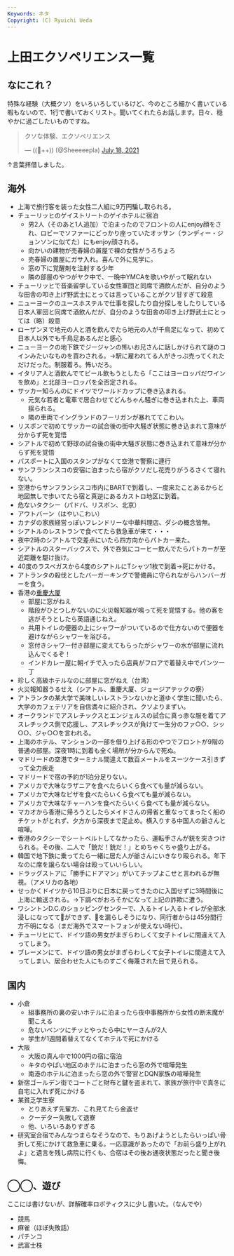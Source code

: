 ```yaml
---
Keywords: ネタ
Copyright: (C) Ryuichi Ueda
---
```


# 上田エクソペリエンス一覧

## なにこれ？

特殊な経験（大概クソ）をいろいろしているけど、今のところ細かく書いている暇もないので、1行で書いておくリスト。聞いてくれたらお話します。日々、穏やかに過ごしたいものですね。

<blockquote class="twitter-tweet"><p lang="ja" dir="ltr">クソな体験、エクソペリエンス</p>&mdash; ((🐑++)) (@Sheeeeepla) <a href="https://twitter.com/Sheeeeepla/status/1416552607116533771?ref_src=twsrc%5Etfw">July 18, 2021</a></blockquote> <script async src="https://platform.twitter.com/widgets.js" charset="utf-8"></script>


↑言葉拝借しました。

## 海外

* 上海で旅行客を装った女性二人組に9万円騙し取られる。
* チューリッヒのゲイストリートのゲイホテルに宿泊
    * 男2人（そのあと1人追加）で泊まったのでフロントの人にenjoy顔をされ、ロビーでソファーにどっかり座っていたオッサン（ランディー・ジョンソンに似てた）にもenjoy顔される。
    * 向かいの建物が売春婦の置屋で裸の女性がうろちょろ
    * 売春婦の置屋にガサ入れ。喜んで外に見学に。
    * 窓の下に覚醒剤を注射する少年
    * 隣の部屋のやつがヤク中で、一晩中YMCAを歌いやがって眠れない
* チューリッヒで音楽留学している女性軍団と同席で酒飲んだが、自分のような田舎の叩き上げ野武士にとっては言っていることがクソ甘すぎて殺意
* ニューヨークのユースホステルで仕事を探したり自分探しをしたりしている日本人軍団と同席で酒飲んだが、自分のような田舎の叩き上げ野武士にとっては（略）殺意
* ローザンヌで地元の人と酒を飲んでたら地元の人が千鳥足になって、初めて日本人以外でも千鳥足あるんだと感心
* ニューヨークの地下鉄でジージャンの怖いお兄さんに話しかけられて謎のコインみたいなものを買わされる。→駅に雇われてる人がきっぷ売ってくれただけだった。制服着ろ。怖いだろ。
* イタリア人と酒飲んでてビール飲もうとしたら「ここはヨーロッパだワインを飲め」と北部ヨーロッパを全否定される。
* サッカー知らんのにドイツでワールドカップに巻き込まれる。
    * 元気な若者と電車で居合わせてどんちゃん騒ぎに巻き込まれた上、車両揺られる。
    * 隣の車両でイングランドのフーリガンが暴れててこわい。
* リスボンで初めてサッカーの試合後の街中大騒ぎ状態に巻き込まれて意味が分からず死を覚悟
* シアトルで初めて野球の試合後の街中大騒ぎ状態に巻き込まれて意味が分からず死を覚悟
* パスポートに入国のスタンプがなくて空港で警察に連行
* サンフランシスコの安宿に泊まったら宿がクソだし花売りがうるさくて寝れない。
* 空港からサンフランシスコ市内にBARTで到着し、一度来たことあるからと地図無しで歩いてたら宿と真逆にあるカストロ地区に到着。
* 危ないタクシー（パドバ、リスボン、北京）
* アウトバーン（はやいこわい）
* カナダの家族経営っぽいフレンドリーな中華料理店、ダシの概念皆無。
* シアトルのレストランで食べてたら救急車が来て・・・
* 夜中2時のシアトルで交差点にいたら四方向からパトカー来た。
* シアトルのスターバックスで、外で呑気にコーヒー飲んでたらパトカーが至近距離を駆け抜け。
* 40度のラスベガスから4度のシアトルにTシャツ1枚で到着→死にかける。
* アトランタの殺伐としたバーガーキングで警備員に守られながらハンバーガーを食う。
* 香港の[重慶大厦](https://shingosakata.com/entry/chungking-mansions/)
    * 部屋に窓がねえ
    * 階段がひとつしかないのに火災報知器が鳴って死を覚悟する。他の客を逃がそうとしたら英語通じねえ。
    * 共用トイレの便器の上にシャワーがついているので仕方ないので便器を避けながらシャワーを浴びる。
    * 窓付きシャワー付き部屋に変えてもらったがシャワーの水が部屋に流れ込んでくるぞ！
    * インドカレー屋に朝イチで入ったら店員がフロアで着替え中でパンツ一丁
* 珍しく高級ホテルなのに部屋に窓がねえ（台湾）
* 火災報知器うるせえ（シアトル、重慶大厦、ジョージアテックの寮）
* アトランタの某大学で美味しいレストランないかと道ゆく学生に聞いたら、大学のカフェテリアを自信満々に紹介され、クソよりまずい。
* オークランドでアスレチックスとエンジェルスの試合に真っ赤な服を着てアスレチックス側で応援し、アスレチックスが負けて一生分のファ○○、シッ○○、ジャ○○を言われる。
* 上海のホテル、マンションの一部を借り上げる形のやつでフロントが9階の普通の部屋。深夜1時に到着も全く場所が分からんで死ぬ。
* マドリードの空港でターミナル間違えて数百メートルをスーツケース引きずって全力疾走
* マドリードで宿の予約が1泊分足りない。
* アメリカで大味なラザニアを食べたらいくら食べても量が減らない。
* アメリカで大味なピザを食べたらいくら食べても量が減らない。
* アメリカで大味なチャーハンを食べたらいくら食べても量が減らない。
* マカオから香港に帰ろうとしたらメイドさんの帰省と重なってまったく船のチケットがとれず、夕方から深夜まで足止め。横入りする中国人の爺さんと喧嘩。
* 香港のタクシーでシートベルトしてなかったら、運転手さんが銃を突きつけられる。その後、二人で「銃だ！銃だ！」とめちゃくちゃ盛り上がる。
* 韓国で地下鉄に乗ってたら一緒に居た人が爺さんにいきなり殴られる。年下なのに席を譲らない場合は殴っていいらしい。
* ドラッグストアに「勝手にドアマン」がいてチップよこせと言われるが無視。（アメリカの各地）
* せっかくドイツから10日ぶりに日本に戻ってきたのに入国せずに3時間後に上海に輸送される。→下調べがおろそかになって上記の詐欺に遭う。
* ワシントンD.C.のショッピングセンターで、入るトイレ入るトイレが全部水浸しになってて💩ができず、💩を漏らしそうになり、同行者からは45分間行方不明になる（まだ海外でスマートフォンが使えない時代）。
* チューリヒにて、ドイツ語の男女がまぎらわしくて女子トイレに間違えて入ってしまう。
* ブレーメンにて、ドイツ語の男女がまぎらわしくて女子トイレに間違えて入ってしまい、居合わせた人にものすごく侮蔑された目で見られる。

## 国内


* 小倉
    * 組事務所の裏の安いホテルに泊まったら夜中事務所から女性の断末魔が聞こえる
    * 危ないベンツにチッとやったら中にヤーさんが2人
    * 学生が1週間着替えてなくてホテルで死にかける
* 大阪
    * 大阪の真ん中で1000円の宿に宿泊
    * キタのやばい地区のホテルに泊まったら窓の外で喧嘩発生
    * 南港のホテルに泊まったら窓の外で警官とDQN家族の喧嘩発生
* 新宿ゴールデン街でコートごと財布と鍵を盗まれて、家族が旅行中で真冬に自宅に入れず死にかける
* 某貧乏学生寮
    * とりあえず先輩方、これ見てたら金返せ
    * クーデター失敗して退寮
    * 他、いろいろありすぎる
* 研究室合宿でみんなつまらなそうなので、もりあげようとしたらいっぱい骨折して死にかけて救急車に乗る。一応意識があったので「お前ら盛り上がれよ」と遺言を残し病院に行くも、合宿はその後お通夜状態だったと聞き後悔。

## ◯◯、遊び

ここには書けないが、詳解確率ロボティクスに少し書いた。（なんでや）

* 競馬
* 麻雀（ほぼ失敗話）
* パチンコ
* 武富士株
